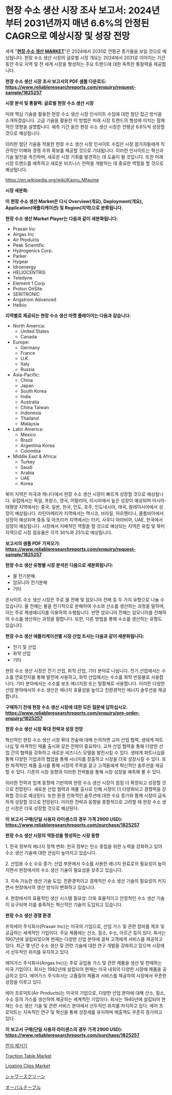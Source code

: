 <p><h1>현장 수소 생산 시장 조사 보고서: 2024년부터 2031년까지 매년 6.6%의 안정된 CAGR으로 예상시장 및 성장 전망</h1></p><p>세계 "<strong><a href="https://www.reliableresearchreports.com/on-site-hydrogen-production-r1825257">현장 수소 생산 MARKET</a></strong>"은 2024에서 2031로 연평균 증가율을 보일 것으로 예상됩니다. 현장 수소 생산 시장의 글로벌 시장 개요는 2024에서 2031로 이어지는 기간 동안 주요 지역 및 전 세계 시장을 형성하는 주요 트렌드에 대한 독특한 통찰력을 제공합니다.</p>
<p><strong>현장 수소 생산 시장 조사 보고서의 PDF 샘플 다운로드: <a href="https://www.reliableresearchreports.com/enquiry/request-sample/1825257">https://www.reliableresearchreports.com/enquiry/request-sample/1825257</a></strong></p>
<p><strong>시장 분석 및 통찰력: 글로벌 현장 수소 생산 시장</strong></p>
<p><p>미래 핵심 기술을 활용한 현장 수소 생산 시장 인사이트 수집에 대한 첨단 접근 방식을 소개하겠습니다. 고급 기술을 활용한 이 방법은 미래 시장 트렌드의 형성에 미치는 잠재적인 영향을 설명합니다. 예측 기간 동안 현장 수소 생산 시장은 연평균 6.6%씩 성장할 것으로 예상됩니다.</p><p>이러한 첨단 기술을 적용한 현장 수소 생산 시장 인사이트 수집은 시장 참가자들에게 직관적인 이해와 경쟁 우위 확보를 제공할 것으로 기대됩니다. 이러한 인사이트는 혁신과 기술 발전을 촉진하며, 새로운 시장 기회를 발견하는 데 도움이 될 것입니다. 또한 미래 시장 트렌드를 예측하고 새로운 비즈니스 전략을 개발하는 데 중요한 역할을 할 것으로 예상됩니다.</p></p>
<p><a href="%7CAUTHORITHY_DOMAIN_URL%7C">https://en.wikipedia.org/wiki/Kaoru_Mfaume</a></p>
<p><strong>시장 세분화:</strong></p>
<p><strong>이 현장 수소 생산 Market은 다시 Overview(개요), Deployment(개요), Application(애플리케이션) 및 Region(지역)으로 분류됩니다.</strong></p>
<p><strong>현장 수소 생산 Market Player는 다음과 같이 세분화됩니다:</strong></p>
<p><ul><li>Praxair Inc</li><li>Airgas Inc</li><li>Air Products</li><li>Peak Scientific</li><li>Hydrogenics Corp.</li><li>Parker</li><li>Hygear</li><li>Idroenergy</li><li>HELIOCENTRIS</li><li>Teledyne</li><li>Element 1 Corp</li><li>Proton OnSite</li><li>SERITRONIC</li><li>Angstrom Advanced</li><li>Helbio</li></ul></p>
<p><strong>지역별로 제공되는 현장 수소 생산 마켓 플레이어는 다음과 같습니다:</strong></p>
<p><ul>
    <li>
        North America:
        <ul>
            <li>United States</li>
            <li>Canada</li>
        </ul>
    </li>
    <li>
        Europe:
        <ul>
            <li>Germany</li>
            <li>France</li>
            <li>U.K.</li>
            <li>Italy</li>
            <li>Russia</li>
        </ul>
    </li>
    <li>
        Asia-Pacific:
        <ul>
            <li>China</li>
            <li>Japan</li>
            <li>South Korea</li>
            <li>India</li>
            <li>Australia</li>
            <li>China Taiwan</li>
            <li>Indonesia</li>
            <li>Thailand</li>
            <li>Malaysia</li>
        </ul>
    </li>
    <li>
        Latin America:
        <ul>
            <li>Mexico</li>
            <li>Brazil</li>
            <li>Argentina Korea</li>
            <li>Colombia</li>
        </ul>
    </li>
    <li>
        Middle East & Africa:
        <ul>
            <li>Turkey</li>
            <li>Saudi</li>
            <li>Arabia</li>
            <li>UAE</li>
            <li>Korea</li>
        </ul>
    </li>
    </ul></p>
<p><p>북미 지역은 미국과 캐나다에서 현장 수소 생산 시장이 빠르게 성장할 것으로 예상됩니다. 유럽에서는 독일, 프랑스, 영국, 이탈리아, 러시아에서 높은 성장이 예상되며 아시아-태평양 지역에서는 중국, 일본, 한국, 인도, 호주, 인도네시아, 태국, 말레이시아에서 성장이 예상됩니다. 라틴아메리카 지역에서는 멕시코, 브라질, 아르헨티나, 콜롬비아에서 성장이 예상되며 중동 및 아프리카 지역에서는 터키, 사우디 아라비아, UAE, 한국에서 성장이 예상됩니다. 시장에서 지배적인 역할을 할 것으로 예상되는 지역은 유럽 및 북미 지역으로 시장 점유율은 각각 30%와 25%로 예상됩니다.</p></p>
<p><strong>보고서의 샘플 PDF 가져오기: <a href="https://www.reliableresearchreports.com/enquiry/request-sample/1825257">https://www.reliableresearchreports.com/enquiry/request-sample/1825257</a></strong></p>
<p><strong>현장 수소 생산 유형별 시장 분석은 다음으로 세분화됩니다:</strong></p>
<p><ul><li>물 전기분해</li><li>암모니아 전기분해</li><li>기타</li></ul></p>
<p><p>온사이트 수소 생산 시장은 주로 물 전해 및 암모니아 전해 등 두 가지 유형으로 나눌 수 있습니다. 물 전해는 물을 전기적으로 분해하여 수소와 산소를 생산하는 과정을 말하며, 이는 주로 재생에너지를 이용하여 수행됩니다. 반면 암모니아 전해는 암모니아를 전해하여 수소를 생산하는 과정을 말합니다. 또한, 다른 방법을 통해 수소를 생산하는 유형도 있습니다.</p></p>
<p><strong>현장 수소 생산 애플리케이션별 시장 산업 조사는 다음과 같이 세분화됩니다:</strong></p>
<p><ul><li>전기 및 산업</li><li>화학 산업</li><li>기타</li></ul></p>
<p><p>현장 수소 생산 시장은 전기 산업, 화학 산업, 기타 분야로 나뉩니다. 전기 산업에서는 수소를 연료전지를 통해 발전에 사용하고, 화학 산업에서는 수소를 화학 반응물로 사용합니다. 기타 분야에서는 수소를 보조 에너지원 또는 탈황제로 사용합니다. 이러한 다양한 산업 분야에서의 수소 생산은 에너지 효율성을 높이고 친환경적인 에너지 솔루션을 제공합니다.</p></p>
<p><strong>구매하기 전에 현장 수소 생산 시장에 대한 모든 질문에 답하십시오. <a href="https://www.reliableresearchreports.com/enquiry/pre-order-enquiry/1825257">https://www.reliableresearchreports.com/enquiry/pre-order-enquiry/1825257</a></strong></p>
<p><strong>현장 수소 생산 시장 확대 전략과 성장 전망</strong></p>
<p><p>혁신적인 현장 수소 생산 시장 확대 전술에 대해 논의하면 교차 산업 협력, 생태계 파트너십 및 파격적인 제품 출시와 같은 전략이 중요하다. 교차 산업 협력을 통해 다양한 산업 간의 협력을 강화하고 새로운 비즈니스 모델을 발전시킬 수 있다. 생태계 파트너십을 통해 다양한 기업과의 협업을 통해 시너지를 창출하고 시장을 더욱 성장시킬 수 있다. 또한 파격적인 제품 출시를 통해 시장의 주목을 끌고 고객들에게 혁신적인 솔루션을 제공할 수 있다. 기존의 시장 동향과 이러한 전략들을 통해 시장 성장을 예측해 볼 수 있다.</p><p>이러한 전략과 업계 동향에 기반하여 현장 수소 생산 시장이 점점 더 확장되고 성장할 것으로 전망된다. 새로운 산업 협력과 제품 출시로 인해 시장이 더 다양화되고 경쟁력을 강화할 것으로 예상된다. 또한 환경 친화적인 솔루션에 대한 수요 증가와 함께 시장이 급속하게 성장할 것으로 전망된다. 이러한 전략과 동향을 종합적으로 고려할 때 현장 수소 생산 시장은 더욱 성장할 것으로 예상된다.</p></p>
<p><strong>이 보고서 구매(단일 사용자 라이센스의 경우 가격 2900 USD): <a href="https://www.reliableresearchreports.com/purchase/1825257">https://www.reliableresearchreports.com/purchase/1825257</a></strong></p>
<p><strong>현장 수소 생산 시장의 역동성을 형성하는 시장 동향</strong></p>
<p><p>1. 한국 정부의 에너지 정책 변화: 한국 정부는 탄소 중립을 위한 노력을 강화하고 있어 수소 생산 기술에 대한 관심이 높아지고 있습니다.</p><p>2. 산업용 수소 수요 증가: 산업 부문에서 수소를 사용한 에너지 원료로의 필요성이 높아지면서 현장에서의 수소 생산 기술이 필요성을 갖추고 있습니다.</p><p>3. 지속 가능한 생산 기술 도입: 친환경적이고 경제적인 수소 생산 기술의 필요성이 커지면서 현장에서의 생산 방식이 변화하고 있습니다.</p><p>4. 현장에서의 효율적인 생산 시스템 필요성: 더욱 효율적이고 안정적인 수소 생산 기술이 요구되며 이를 충족하는 혁신적인 기술이 도입되고 있습니다.</p></p>
<p><strong>현장 수소 생산 경쟁 환경</strong></p>
<p><p>프락세어 주식회사(Praxair Inc)는 미국의 기업으로, 산업 가스 및 관련 장비를 제조 및 공급하는 세계적인 기업이다. 주요 제품에는 산소, 질소, 수소, 아르곤 등이 있다. 회사는 1907년에 설립되었으며 현재는 다양한 산업 분야에 걸쳐 고객에게 서비스를 제공하고 있다. 최근 몇 년간 수소 생산 및 관련 기술에 대한 연구 개발을 강화하고 있으며 시장에서 선두적인 위치를 유지하고 있다.</p><p>에어가스 주식회사(Airgas Inc)는 주로 공업용 가스 및 관련 제품을 생산 및 판매하는 미국 기업이다. 회사는 1982년에 설립되어 현재는 미국 내외의 다양한 시장에 제품을 공급하고 있다. 에어가스 주식회사는 고품질의 제품과 서비스를 제공하여 시장에서 꾸준한 성장을 이루고 있다.</p><p>에어 프로덕트(Air Products)는 미국의 기업으로, 다양한 산업 분야에 대해 산소, 질소, 수소 등의 가스를 생산하여 제공하는 세계적인 기업이다. 회사는 1940년에 설립되어 현재는 수소 생산 기술 및 관련 서비스 분야에서 선두적인 위치를 차지하고 있다. 에어 프로덕트는 지속적인 연구 및 혁신을 통해 성장세를 유지하며 매출액도 꾸준히 증가하고 있다.</p></p>
<p><strong>이 보고서 구매(단일 사용자 라이센스의 경우 가격 2900 USD): <a href="https://www.reliableresearchreports.com/purchase/1825257">https://www.reliableresearchreports.com/purchase/1825257</a></strong></p>
<p><p><a href="https://medium.com/@joshuapierce88/%EC%A0%9C%EA%B1%B0%EC%9E%A5%EC%B9%98-%EC%8B%9C%EC%9E%A5-%EA%B7%9C%EB%AA%A8-%EC%A0%90%EC%9C%A0%EC%9C%A8-%EB%B0%8F-%ED%8A%B8%EB%A0%8C%EB%93%9C-%EB%B6%84%EC%84%9D-%EB%B3%B4%EA%B3%A0%EC%84%9C-%EC%8A%A4%ED%8C%8C%EC%9D%B4%EB%9F%B4-%EA%B2%BD%EB%A1%9C-%EC%A0%9C%EA%B1%B0%EA%B8%B0-%EA%B3%A0%EB%8F%84-%EA%B2%BD%EB%A1%9C-%EC%A0%9C%EA%B1%B0%EA%B8%B0-%EC%A0%9C%ED%92%88-%EB%B0%8F-%EC%84%B8%EA%B7%B8%EB%A8%BC%ED%8A%B8-%EC%98%88%EC%B8%A1-2024-2031-0f6969e57132">먼지 제거기</a></p><p><a href="https://medium.com/@marcoshoppe2023/traction-table-market-trends-and-analysis-opportunities-and-challenges-for-future-growth-2024-84262ed5afbe">Traction Table Market</a></p><p><a href="https://medium.com/@samantha.welch56767/global-ligating-clips-market-trends-insights-into-growth-opportunities-and-challenges-forecasted-f6ae53f261db">Ligating Clips Market</a></p><p><a href="https://medium.com/@novastamm2023/%E3%82%B0%E3%83%AD%E3%83%BC%E3%83%90%E3%83%AB%E3%82%B7%E3%83%A3%E3%83%AF%E3%83%BC%E3%82%B9%E3%82%AF%E3%83%AA%E3%83%BC%E3%83%B3%E5%B8%82%E5%A0%B4%E3%81%AE%E8%A6%8F%E6%A8%A1%E3%81%A8%E3%82%B7%E3%82%A7%E3%82%A2%E5%88%86%E6%9E%90-%E8%A3%BD%E5%93%81%E3%82%BF%E3%82%A4%E3%83%97%E5%88%A5-%E3%82%A2%E3%83%97%E3%83%AA%E3%82%B1%E3%83%BC%E3%82%B7%E3%83%A7%E3%83%B3%E5%88%A5-%E5%9C%B0%E5%9F%9F%E5%88%A5-%E4%BA%88%E6%B8%AC-2024%E5%B9%B4-2031%E5%B9%B4-a7cc35cf97f9">シャワースクリーン</a></p><p><a href="https://medium.com/@ridleydamion/%E6%A5%95%E5%86%86%E5%BD%A2%E3%83%86%E3%83%BC%E3%83%96%E3%83%AB%E5%B8%82%E5%A0%B4-2024%E5%B9%B4%E3%81%8B%E3%82%892031%E5%B9%B4%E3%81%BE%E3%81%A7%E3%81%AE%E6%A5%AD%E7%95%8C%E5%8B%95%E5%90%91%E3%81%A8%E4%BA%88%E6%B8%AC-e17b1c0510ff">オーバルテーブル</a></p></p>